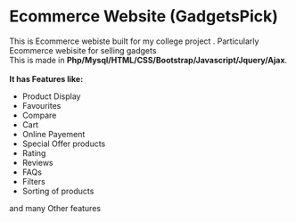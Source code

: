 <h1>Ecommerce Website (GadgetsPick)</h1>
This is Ecommerce webiste built for my college project . Particularly Ecommerce webisite for selling gadgets <br>
This is made in <b>Php/Mysql/HTML/CSS/Bootstrap/Javascript/Jquery/Ajax</b>.<br><br>
<b>It has Features like:</b>
  <ul>
  <li>Product Display</li>
  <li>Favourites</li>
  <li>Compare</li>
  <li>Cart</li>
  <li>Online Payement</li>
  <li>Special Offer products</li>
  <li>Rating</li>
  <li>Reviews</li>
  <li>FAQs</li>
  <li>Filters</li>
  <li>Sorting of products</li>
  </ul>
and many Other features
</p>
